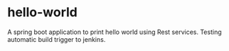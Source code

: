 # hello-world
A spring boot application to print hello world using Rest services.
Testing automatic build trigger to jenkins.
